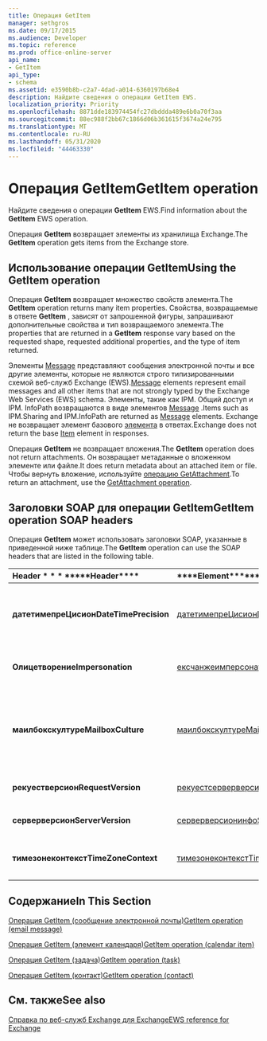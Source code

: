 ```yaml
---
title: Операция GetItem
manager: sethgros
ms.date: 09/17/2015
ms.audience: Developer
ms.topic: reference
ms.prod: office-online-server
api_name:
- GetItem
api_type:
- schema
ms.assetid: e3590b8b-c2a7-4dad-a014-6360197b68e4
description: Найдите сведения о операции GetItem EWS.
localization_priority: Priority
ms.openlocfilehash: 8871dde183974454fc27dbddda489e6b0a70f3aa
ms.sourcegitcommit: 88ec988f2bb67c1866d06b361615f3674a24e795
ms.translationtype: MT
ms.contentlocale: ru-RU
ms.lasthandoff: 05/31/2020
ms.locfileid: "44463330"
---
```

# <a name="getitem-operation"></a><span data-ttu-id="2567d-103">Операция GetItem</span><span class="sxs-lookup"><span data-stu-id="2567d-103">GetItem operation</span></span>

<span data-ttu-id="2567d-104">Найдите сведения о операции **GetItem** EWS.</span><span class="sxs-lookup"><span data-stu-id="2567d-104">Find information about the **GetItem** EWS operation.</span></span> 
  
<span data-ttu-id="2567d-105">Операция **GetItem** возвращает элементы из хранилища Exchange.</span><span class="sxs-lookup"><span data-stu-id="2567d-105">The **GetItem** operation gets items from the Exchange store.</span></span> 
  
## <a name="using-the-getitem-operation"></a><span data-ttu-id="2567d-106">Использование операции GetItem</span><span class="sxs-lookup"><span data-stu-id="2567d-106">Using the GetItem operation</span></span>

<span data-ttu-id="2567d-107">Операция **GetItem** возвращает множество свойств элемента.</span><span class="sxs-lookup"><span data-stu-id="2567d-107">The **GetItem** operation returns many item properties.</span></span> <span data-ttu-id="2567d-108">Свойства, возвращаемые в ответе **GetItem** , зависят от запрошенной фигуры, запрашивают дополнительные свойства и тип возвращаемого элемента.</span><span class="sxs-lookup"><span data-stu-id="2567d-108">The properties that are returned in a **GetItem** response vary based on the requested shape, requested additional properties, and the type of item returned.</span></span> 
  
<span data-ttu-id="2567d-109">Элементы [Message](message-ex15websvcsotherref.md) представляют сообщения электронной почты и все другие элементы, которые не являются строго типизированными схемой веб-служб Exchange (EWS).</span><span class="sxs-lookup"><span data-stu-id="2567d-109">[Message](message-ex15websvcsotherref.md) elements represent email messages and all other items that are not strongly typed by the Exchange Web Services (EWS) schema.</span></span> <span data-ttu-id="2567d-110">Элементы, такие как IPM. Общий доступ и IPM. InfoPath возвращаются в виде элементов [Message](message-ex15websvcsotherref.md) .</span><span class="sxs-lookup"><span data-stu-id="2567d-110">Items such as IPM.Sharing and IPM.InfoPath are returned as [Message](message-ex15websvcsotherref.md) elements.</span></span> <span data-ttu-id="2567d-111">Exchange не возвращает элемент базового [элемента](item.md) в ответах.</span><span class="sxs-lookup"><span data-stu-id="2567d-111">Exchange does not return the base [Item](item.md) element in responses.</span></span> 
  
<span data-ttu-id="2567d-112">Операция **GetItem** не возвращает вложения.</span><span class="sxs-lookup"><span data-stu-id="2567d-112">The **GetItem** operation does not return attachments.</span></span> <span data-ttu-id="2567d-113">Он возвращает метаданные о вложенном элементе или файле.</span><span class="sxs-lookup"><span data-stu-id="2567d-113">It does return metadata about an attached item or file.</span></span> <span data-ttu-id="2567d-114">Чтобы вернуть вложение, используйте [операцию GetAttachment](getattachment-operation.md).</span><span class="sxs-lookup"><span data-stu-id="2567d-114">To return an attachment, use the [GetAttachment operation](getattachment-operation.md).</span></span>
  
## <a name="getitem-operation-soap-headers"></a><span data-ttu-id="2567d-115">Заголовки SOAP для операции GetItem</span><span class="sxs-lookup"><span data-stu-id="2567d-115">GetItem operation SOAP headers</span></span>

<span data-ttu-id="2567d-116">Операция **GetItem** может использовать заголовки SOAP, указанные в приведенной ниже таблице.</span><span class="sxs-lookup"><span data-stu-id="2567d-116">The **GetItem** operation can use the SOAP headers that are listed in the following table.</span></span> 
  
|<span data-ttu-id="2567d-117">Header \* \* \* \*</span><span class="sxs-lookup"><span data-stu-id="2567d-117">\*\*\*\*Header\*\*\*\*</span></span>|<span data-ttu-id="2567d-118">\*\*\*\*Element\*\*\*\*</span><span class="sxs-lookup"><span data-stu-id="2567d-118">\*\*\*\*Element\*\*\*\*</span></span>|<span data-ttu-id="2567d-119">\*\*\*\*Описание\*\*\*\*</span><span class="sxs-lookup"><span data-stu-id="2567d-119">\*\*\*\*Description\*\*\*\*</span></span>|
|:-----|:-----|:-----|
|<span data-ttu-id="2567d-120">**датетимепреЦисион**</span><span class="sxs-lookup"><span data-stu-id="2567d-120">**DateTimePrecision**</span></span> <br/> |[<span data-ttu-id="2567d-121">датетимепреЦисион</span><span class="sxs-lookup"><span data-stu-id="2567d-121">DateTimePrecision</span></span>](datetimeprecision.md) <br/> |<span data-ttu-id="2567d-122">Задает разрешение значений данных и времени в ответах от сервера: в секундах или в миллисекундах.</span><span class="sxs-lookup"><span data-stu-id="2567d-122">Specifies the resolution of data/time values in responses from the server, either in seconds or in milliseconds.</span></span>  <br/> |
|<span data-ttu-id="2567d-123">**Олицетворение**</span><span class="sxs-lookup"><span data-stu-id="2567d-123">**Impersonation**</span></span> <br/> |[<span data-ttu-id="2567d-124">ексчанжеимперсонатион</span><span class="sxs-lookup"><span data-stu-id="2567d-124">ExchangeImpersonation</span></span>](exchangeimpersonation.md) <br/> |<span data-ttu-id="2567d-125">Идентифицирует пользователя, который олицетворяет клиентское приложение.</span><span class="sxs-lookup"><span data-stu-id="2567d-125">Identifies the user whom the client application is impersonating.</span></span>  <br/> |
|<span data-ttu-id="2567d-126">**маилбокскултуре**</span><span class="sxs-lookup"><span data-stu-id="2567d-126">**MailboxCulture**</span></span> <br/> |[<span data-ttu-id="2567d-127">маилбокскултуре</span><span class="sxs-lookup"><span data-stu-id="2567d-127">MailboxCulture</span></span>](mailboxculture.md) <br/> |<span data-ttu-id="2567d-128">Определяет язык и региональные параметры, определенные в документе RFC 3066 "Теги для идентификации языков", которые будут использоваться для доступа к почтовому ящику.</span><span class="sxs-lookup"><span data-stu-id="2567d-128">Identifies the culture, as defined in RFC 3066, "Tags for the Identification of Languages", to be used to access the mailbox.</span></span>  <br/> |
|<span data-ttu-id="2567d-129">**рекуестверсион**</span><span class="sxs-lookup"><span data-stu-id="2567d-129">**RequestVersion**</span></span> <br/> |[<span data-ttu-id="2567d-130">рекуестсерверверсион</span><span class="sxs-lookup"><span data-stu-id="2567d-130">RequestServerVersion</span></span>](requestserverversion.md) <br/> |<span data-ttu-id="2567d-131">Определяет версию схемы для запроса операции.</span><span class="sxs-lookup"><span data-stu-id="2567d-131">Identifies the schema version for the operation request.</span></span>  <br/> |
|<span data-ttu-id="2567d-132">**серверверсион**</span><span class="sxs-lookup"><span data-stu-id="2567d-132">**ServerVersion**</span></span> <br/> |[<span data-ttu-id="2567d-133">серверверсионинфо</span><span class="sxs-lookup"><span data-stu-id="2567d-133">ServerVersionInfo</span></span>](serverversioninfo.md) <br/> |<span data-ttu-id="2567d-134">Определяет версию сервера, который ответил на запрос.</span><span class="sxs-lookup"><span data-stu-id="2567d-134">Identifies the version of the server that responded to the request.</span></span>  <br/> |
|<span data-ttu-id="2567d-135">**тимезонеконтекст**</span><span class="sxs-lookup"><span data-stu-id="2567d-135">**TimeZoneContext**</span></span> <br/> |[<span data-ttu-id="2567d-136">тимезонеконтекст</span><span class="sxs-lookup"><span data-stu-id="2567d-136">TimeZoneContext</span></span>](timezonecontext.md) <br/> |<span data-ttu-id="2567d-137">Определяет часовой пояс, который будет использоваться для всех ответов сервера.</span><span class="sxs-lookup"><span data-stu-id="2567d-137">Identifies the time zone to be used for all responses from the server.</span></span>  <br/> |
   
## <a name="in-this-section"></a><span data-ttu-id="2567d-138">Содержание</span><span class="sxs-lookup"><span data-stu-id="2567d-138">In This Section</span></span>

[<span data-ttu-id="2567d-139">Операция GetItem (сообщение электронной почты)</span><span class="sxs-lookup"><span data-stu-id="2567d-139">GetItem operation (email message)</span></span>](getitem-operation-email-message.md)
  
[<span data-ttu-id="2567d-140">Операция GetItem (элемент календаря)</span><span class="sxs-lookup"><span data-stu-id="2567d-140">GetItem operation (calendar item)</span></span>](getitem-operation-calendar-item.md)
  
[<span data-ttu-id="2567d-141">Операция GetItem (задача)</span><span class="sxs-lookup"><span data-stu-id="2567d-141">GetItem operation (task)</span></span>](getitem-operation-task.md)
  
[<span data-ttu-id="2567d-142">Операция GetItem (контакт)</span><span class="sxs-lookup"><span data-stu-id="2567d-142">GetItem operation (contact)</span></span>](getitem-operation-contact.md)
  
## <a name="see-also"></a><span data-ttu-id="2567d-143">См. также</span><span class="sxs-lookup"><span data-stu-id="2567d-143">See also</span></span>



[<span data-ttu-id="2567d-144">Справка по веб-служб Exchange для Exchange</span><span class="sxs-lookup"><span data-stu-id="2567d-144">EWS reference for Exchange</span></span>](ews-reference-for-exchange.md)

